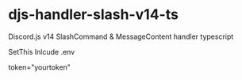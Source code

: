 # djs-handler-slash-v14-ts
Discord.js v14 SlashCommand &amp; MessageContent handler typescript


SetThis Inlcude .env

token="yourtoken"
